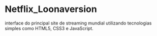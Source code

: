 # Netflix_Loonaversion
interface do principal site de streaming mundial utilizando tecnologias simples como HTML5, CSS3 e JavaScript.
